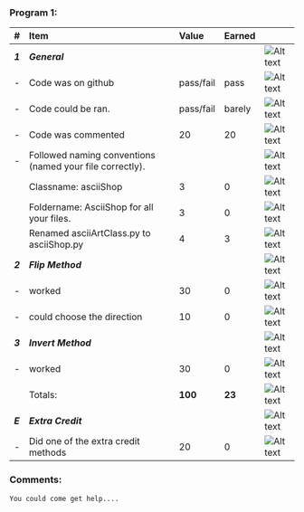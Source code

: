 ### Program 1:
| #       | Item                                                       | Value       | Earned   |                |
|:--------|:-----------------------------------------------------------|:------------|:---------|:---------------|
| ***1*** | ***General***                                              |             |          | ![Alt text][2] |
| -       | Code was on github                                         | pass/fail   |    pass      | ![Alt text][1] |
| -       | Code could be ran.                                         | pass/fail   |    barely      | ![Alt text][3] |
| -       | Code was commented                                         |    20       |    20    | ![Alt text][1] |
| -       | Followed naming conventions (named your file correctly).   |            |         | ![Alt text][2] |
|         |      Classname: asciiShop                                  |    3       |     0   | ![Alt text][2] |
|         |     Foldername: AsciiShop for all your files.              |    3       |     0   | ![Alt text][2] |   
|         |     Renamed asciiArtClass.py to asciiShop.py               |    4       |     3   | ![Alt text][1] |
| ***2*** | ***Flip Method***                                          |             |          | ![Alt text][2] |
| -       | worked                                                     |    30       |    0    | ![Alt text][2] |
| -       | could choose the direction                                 |    10        |    0     | ![Alt text][2] |
| ***3*** | ***Invert Method***                                        |             |          | ![Alt text][2] |
| -       | worked                                                     |    30       |    0    | ![Alt text][2] |
|         | Totals:                                                    | **100**     |  **23** | ![Alt text][2] |
| ***E*** | ***Extra Credit***                                         |             |          | ![Alt text][2] |
| -       | Did one of the extra credit methods                        |    20       |    0     | ![Alt text][2] |

### Comments:
```
You could come get help....
```

[1]: http://f.cl.ly/items/3E231i211n2E042B1U3K/right.png  "Correct"
[2]: http://f.cl.ly/items/2X473C1Q1F2x3S1E4231/wrong.gif  "Incorrect"
[3]: http://f.cl.ly/items/1A0d2Q1J1N1u0C3g0C1s/null.gif  "Errors"
